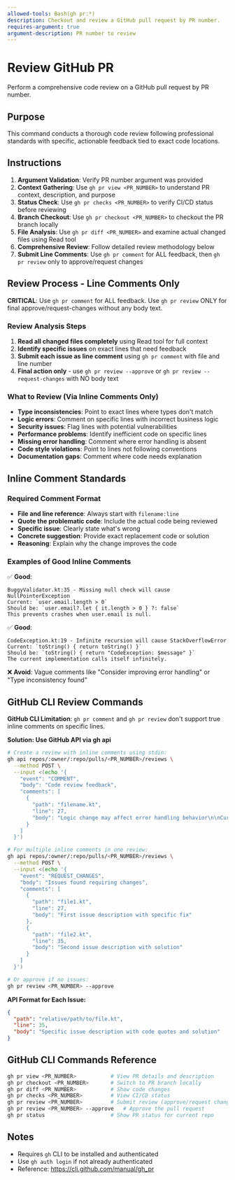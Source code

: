```yaml
---
allowed-tools: Bash(gh pr:*)
description: Checkout and review a GitHub pull request by PR number.
requires-argument: true
argument-description: PR number to review
---
```


# Review GitHub PR

Perform a comprehensive code review on a GitHub pull request by PR number.

## Purpose

This command conducts a thorough code review following professional standards with specific, actionable feedback tied to exact code locations.

## Instructions

1. **Argument Validation**: Verify PR number argument was provided
2. **Context Gathering**: Use `gh pr view <PR_NUMBER>` to understand PR context, description, and purpose
3. **Status Check**: Use `gh pr checks <PR_NUMBER>` to verify CI/CD status before reviewing
4. **Branch Checkout**: Use `gh pr checkout <PR_NUMBER>` to checkout the PR branch locally
5. **File Analysis**: Use `gh pr diff <PR_NUMBER>` and examine actual changed files using Read tool
6. **Comprehensive Review**: Follow detailed review methodology below
7. **Submit Line Comments**: Use `gh pr comment` for ALL feedback, then `gh pr review` only to approve/request changes

## Review Process - Line Comments Only

**CRITICAL**: Use `gh pr comment` for ALL feedback. Use `gh pr review` ONLY for final approve/request-changes without any body text.

### Review Analysis Steps
1. **Read all changed files completely** using Read tool for full context
2. **Identify specific issues** on exact lines that need feedback
3. **Submit each issue as line comment** using `gh pr comment` with file and line number
4. **Final action only** - use `gh pr review --approve` or `gh pr review --request-changes` with NO body text

### What to Review (Via Inline Comments Only)
- **Type inconsistencies**: Point to exact lines where types don't match
- **Logic errors**: Comment on specific lines with incorrect business logic  
- **Security issues**: Flag lines with potential vulnerabilities
- **Performance problems**: Identify inefficient code on specific lines
- **Missing error handling**: Comment where error handling is absent
- **Code style violations**: Point to lines not following conventions
- **Documentation gaps**: Comment where code needs explanation

## Inline Comment Standards

### Required Comment Format
- **File and line reference**: Always start with `filename:line`
- **Quote the problematic code**: Include the actual code being reviewed
- **Specific issue**: Clearly state what's wrong
- **Concrete suggestion**: Provide exact replacement code or solution
- **Reasoning**: Explain why the change improves the code

### Examples of Good Inline Comments
✅ **Good**: 
```
BuggyValidator.kt:35 - Missing null check will cause NullPointerException
Current: `user.email.length > 0`
Should be: `user.email?.let { it.length > 0 } ?: false`
This prevents crashes when user.email is null.
```

✅ **Good**: 
```
CodeException.kt:19 - Infinite recursion will cause StackOverflowError  
Current: `toString() { return toString() }`
Should be: `toString() { return "CodeException: $message" }`
The current implementation calls itself infinitely.
```

❌ **Avoid**: Vague comments like "Consider improving error handling" or "Type inconsistency found"

## GitHub CLI Review Commands

**GitHub CLI Limitation**: `gh pr comment` and `gh pr review` don't support true inline comments on specific lines.

**Solution: Use GitHub API via gh api**
```bash
# Create a review with inline comments using stdin:
gh api repos/:owner/:repo/pulls/<PR_NUMBER>/reviews \
  --method POST \
  --input <(echo '{
    "event": "COMMENT",
    "body": "Code review feedback",
    "comments": [
      {
        "path": "filename.kt",
        "line": 27,
        "body": "Logic change may affect error handling behavior\n\nCurrent: if (filteredResult.isEmpty())\nPrevious: if (filteredResult.size != 1)\n\nThis changes behavior when multiple valid matches are found."
      }
    ]
  }')

# For multiple inline comments in one review:
gh api repos/:owner/:repo/pulls/<PR_NUMBER>/reviews \
  --method POST \
  --input <(echo '{
    "event": "REQUEST_CHANGES", 
    "body": "Issues found requiring changes",
    "comments": [
      {
        "path": "file1.kt",
        "line": 27,
        "body": "First issue description with specific fix"
      },
      {
        "path": "file2.kt",
        "line": 35,
        "body": "Second issue description with solution"
      }
    ]
  }')

# Or approve if no issues:
gh pr review <PR_NUMBER> --approve
```

**API Format for Each Issue:**
```json
{
  "path": "relative/path/to/file.kt",
  "line": 35,
  "body": "Specific issue description with code quotes and solution"
}
```

## GitHub CLI Commands Reference

```bash
gh pr view <PR_NUMBER>           # View PR details and description
gh pr checkout <PR_NUMBER>       # Switch to PR branch locally
gh pr diff <PR_NUMBER>           # Show code changes
gh pr checks <PR_NUMBER>         # View CI/CD status
gh pr review <PR_NUMBER>         # Submit review (approve/request changes/comment)
gh pr review <PR_NUMBER> --approve   # Approve the pull request
gh pr status                     # Show PR status for current repo
```

## Notes

- Requires `gh` CLI to be installed and authenticated
- Use `gh auth login` if not already authenticated
- Reference: https://cli.github.com/manual/gh_pr